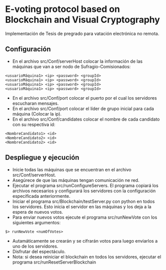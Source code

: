 # E-voting protocol based on Blockchain and Visual Cryptography

Implementación de Tesis de pregrado para vatación electrónica no remota.

## Configuración

* En el archivo src/Conf/serverHost colocar la información de las máquinas que van a ser nodo de Sufragio-Comisionados:

```
<usuarioMáquina1> <ip> <password> <groupId>
<usuarioMáquina1> <ip> <password> <groupId>
<usuarioMáquina1> <ip> <password> <groupId>
<usuarioMáquina1> <ip> <password> <groupId>
```
* En el archivo src/Conf/port colocar el puerto por el cual los servidores escucharan mensajes.
* En el archivo src/Conf/port colocar el líder de grupo inicial para cada máquina (Colocar la ip).
* En el archivo src/Conf/candidates colocar el nombre de cada candidato con su respectiva id:

```
<NombreCandidato1> <id>
<NombreCandidato2> <id>
<NombreCandidato2> <id>
```
## Despliegue y ejecución

* Inicie todas las máquinas que se encuentran en el archivo src/Conf/serverHost.
* Asegúrece de que las máquinas tengan comunicación ne red.
* Ejecutar el programa src/runConfigureServers. El programa copiará los archivos necesarios y configurará los servidores con la configuración especificada anteriormente.
* Iniciar el programa src/Blockchain/testServer.py con python en todos los servidores. Esto inicia el servidor en las máquinas y los deja a la espera de nuevos votos.
* Para enviar nuevos votos ejecute el programa src/runNewVote con los siguientes argumentos:

```
$> runNewVote <numOfVotes>
```
* Autamáticamente se crearán y se cifrarán votos para luego enviarlos a uno de los servidores.
* Disfrutar del espectáculo.
* Nota: si desea reiniciar el blockchain en todos los servidores, ejecutar el programa src/runResetServerBlockchain
